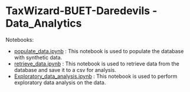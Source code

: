 # TaxWizard-BUET-Daredevils - Data_Analytics

Notebooks: 
- [populate_data.ipynb](populate_data.ipynb) : This notebook is used to populate the database with synthetic data.
- [retrieve_data.ipynb](retrieve_data.ipynb) : This notebook is used to retrieve data from the database and save it to a csv for analysis.
- [Exploratory_data_analysis.ipynb](Exploratory_data_analysis.ipynb) : This notebook is used to perform exploratory data analysis on the data.